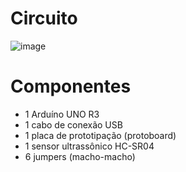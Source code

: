 # Circuito
![image](https://user-images.githubusercontent.com/77423877/236625927-86776e28-f20c-4deb-ac5a-1cede5135472.png)

# Componentes
- 1 Arduíno UNO R3
- 1 cabo de conexão USB
- 1 placa de prototipação (protoboard)
- 1 sensor ultrassônico HC-SR04
- 6 jumpers (macho-macho)
